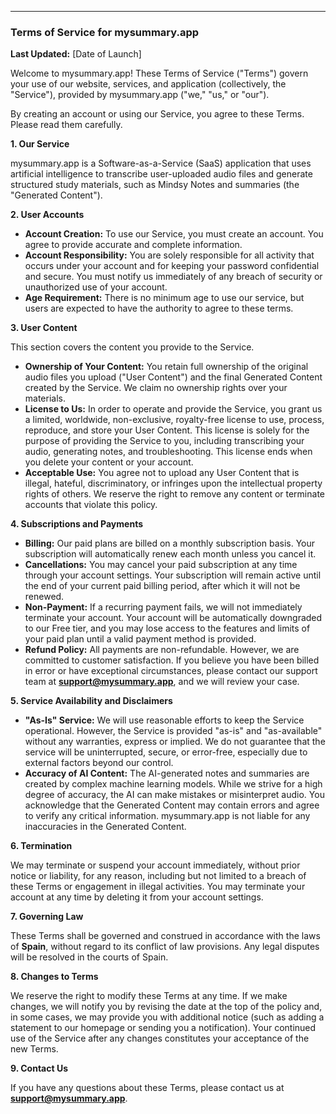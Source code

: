 
---

### **Terms of Service for mysummary.app**

**Last Updated:** [Date of Launch]

Welcome to mysummary.app! These Terms of Service ("Terms") govern your use of our website, services, and application (collectively, the "Service"), provided by mysummary.app ("we," "us," or "our").

By creating an account or using our Service, you agree to these Terms. Please read them carefully.

**1. Our Service**

mysummary.app is a Software-as-a-Service (SaaS) application that uses artificial intelligence to transcribe user-uploaded audio files and generate structured study materials, such as Mindsy Notes and summaries (the "Generated Content").

**2. User Accounts**

*   **Account Creation:** To use our Service, you must create an account. You agree to provide accurate and complete information.
*   **Account Responsibility:** You are solely responsible for all activity that occurs under your account and for keeping your password confidential and secure. You must notify us immediately of any breach of security or unauthorized use of your account.
*   **Age Requirement:** There is no minimum age to use our service, but users are expected to have the authority to agree to these terms.

**3. User Content**

This section covers the content you provide to the Service.

*   **Ownership of Your Content:** You retain full ownership of the original audio files you upload ("User Content") and the final Generated Content created by the Service. We claim no ownership rights over your materials.
*   **License to Us:** In order to operate and provide the Service, you grant us a limited, worldwide, non-exclusive, royalty-free license to use, process, reproduce, and store your User Content. This license is solely for the purpose of providing the Service to you, including transcribing your audio, generating notes, and troubleshooting. This license ends when you delete your content or your account.
*   **Acceptable Use:** You agree not to upload any User Content that is illegal, hateful, discriminatory, or infringes upon the intellectual property rights of others. We reserve the right to remove any content or terminate accounts that violate this policy.

**4. Subscriptions and Payments**

*   **Billing:** Our paid plans are billed on a monthly subscription basis. Your subscription will automatically renew each month unless you cancel it.
*   **Cancellations:** You may cancel your paid subscription at any time through your account settings. Your subscription will remain active until the end of your current paid billing period, after which it will not be renewed.
*   **Non-Payment:** If a recurring payment fails, we will not immediately terminate your account. Your account will be automatically downgraded to our Free tier, and you may lose access to the features and limits of your paid plan until a valid payment method is provided.
*   **Refund Policy:** All payments are non-refundable. However, we are committed to customer satisfaction. If you believe you have been billed in error or have exceptional circumstances, please contact our support team at **support@mysummary.app**, and we will review your case.

**5. Service Availability and Disclaimers**

*   **"As-Is" Service:** We will use reasonable efforts to keep the Service operational. However, the Service is provided "as-is" and "as-available" without any warranties, express or implied. We do not guarantee that the service will be uninterrupted, secure, or error-free, especially due to external factors beyond our control.
*   **Accuracy of AI Content:** The AI-generated notes and summaries are created by complex machine learning models. While we strive for a high degree of accuracy, the AI can make mistakes or misinterpret audio. You acknowledge that the Generated Content may contain errors and agree to verify any critical information. mysummary.app is not liable for any inaccuracies in the Generated Content.

**6. Termination**

We may terminate or suspend your account immediately, without prior notice or liability, for any reason, including but not limited to a breach of these Terms or engagement in illegal activities. You may terminate your account at any time by deleting it from your account settings.

**7. Governing Law**

These Terms shall be governed and construed in accordance with the laws of **Spain**, without regard to its conflict of law provisions. Any legal disputes will be resolved in the courts of Spain.

**8. Changes to Terms**

We reserve the right to modify these Terms at any time. If we make changes, we will notify you by revising the date at the top of the policy and, in some cases, we may provide you with additional notice (such as adding a statement to our homepage or sending you a notification). Your continued use of the Service after any changes constitutes your acceptance of the new Terms.

**9. Contact Us**

If you have any questions about these Terms, please contact us at **support@mysummary.app**.